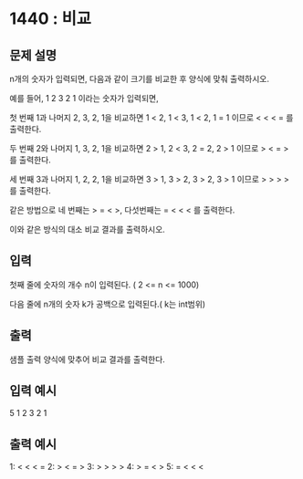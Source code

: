 # 1440 : 비교
  
## 문제 설명    
n개의 숫자가 입력되면, 다음과 같이 크기를 비교한 후 양식에 맞춰 출력하시오.

예를 들어, 1 2 3 2 1 이라는 숫자가 입력되면,

첫 번째 1과 나머지 2, 3, 2, 1을 비교하면 1 < 2,  1 < 3, 1 < 2, 1 = 1 이므로 < < < = 를 출력한다.

두 번째 2와 나머지 1, 3, 2, 1을 비교하면 2 > 1, 2 < 3, 2 = 2, 2 > 1 이므로 > < = > 를 출력한다.

세 번째 3과 나머지 1, 2, 2, 1을 비교하면 3 > 1, 3 > 2, 3 > 2, 3 > 1 이므로 > > > > 를 출력한다.

같은 방법으로 네 번째는 > = < >, 다섯번째는 = < < < 를 출력한다.

이와 같은 방식의 대소 비교 결과를 출력하시오. 

## 입력
첫째 줄에 숫자의 개수 n이 입력된다. ( 2 <= n <= 1000)

다음 줄에 n개의 숫자 k가 공백으로 입력된다.( k는 int범위)

## 출력
샘플 출력 양식에 맞추어 비교 결과를 출력한다.

## 입력 예시   
5
1 2 3 2 1 

## 출력 예시
1: < < < = 
2: > < = > 
3: > > > > 
4: > = < > 
5: = < < < 